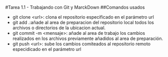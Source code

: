 #Tarea 1.1 - Trabajando con Git y MarckDown
##Comandos usados
- git clone &lt;url&gt;: clona el repositorio especificado en el parámetro url
- git add .:añade al area de preparacion del repositorio local todos los archivos o directorios de la ubicacion actual.
- git commit -m &lt;mensaje&gt;: añade al area de trabajo los cambios realizados en los archivos previamente añadidos al area de 
preparación.
- git push &lt;url&gt;: sube los cambios comiteados al repositorio remoto especidicado en el parámetro url
